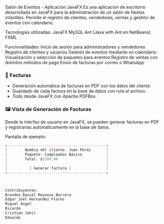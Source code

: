 Salón de Eventos - Aplicación JavaFX
Es una aplicación de escritorio desarrollada en JavaFX para la administración de un salón de fiestas infantiles. Permite el registro de clientes, vendedores, ventas y gestión de eventos con calendario.

Tecnologías utilizadas:
JavaFX
MySQL
Ant (Java with Ant en NetBeans)
FXML

Funcionalidades:
Inicio de sesión para administradores y vendedores
Registro de clientes y usuarios
Gestión de eventos mediante un calendario
Visualización y selección de paquetes para eventos
Registro de ventas con distintos métodos de pago
Envío de facturas por correo o WhatsApp

### 🧾 Facturas
- Generación automática de facturas en PDF con los datos del cliente.
- Guardado de cada factura en la base de datos con ruta al archivo.
- Todo desde JavaFX con Apache PDFBox.

### 🖼️ Vista de Generación de Facturas
Desde la interfaz de usuario en JavaFX, se pueden generar facturas en PDF y registrarlas automáticamente en la base de datos.

Pantalla de ejemplo:
```java
+---------------------------------------------+
|        Nombre del cliente: Juan Pérez       |
|        Paquete: Cumpleaños Básico           |
|        Total: $1500.00                      |
|                                             |
|          [ Generar factura ]                |
+---------------------------------------------+



Contribuyentes:
Brandon Daniel Reynoso Barrera
Edgar Joel Hernandez Flores
Miguel Angel
Ricardo 
Cristian Jahir
Eduardo

